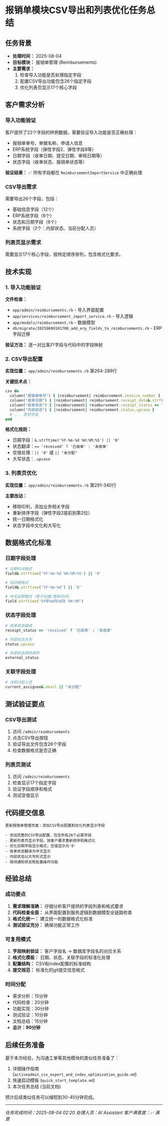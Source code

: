 # 报销单模块CSV导出和列表优化任务总结

## 任务背景
- **处理时间：** 2025-08-04
- **目标模块：** 报销单管理 (Reimbursements)
- **主要需求：** 
  1. 检查导入功能是否处理指定字段
  2. 配置CSV导出功能包含26个指定字段
  3. 优化列表页显示17个核心字段

## 客户需求分析

### 导入功能验证
客户提供了22个字段的样例数据，需要验证导入功能是否正确处理：
- 报销单单号、单据名称、申请人信息
- ERP系统字段（弹性字段2、弹性字段8等）
- 日期字段（收单日期、提交日期、审核日期等）
- 状态字段（收单状态、报销单状态等）

**验证结果：** ✅ 所有字段都在 `ReimbursementImportService` 中正确处理

### CSV导出需求
需要导出26个字段，包括：
- 基础信息字段（12个）
- ERP系统字段（6个）
- 状态和日期字段（6个）
- 系统字段（2个：内部状态、当前分配人员）

### 列表页显示需求
需要显示17个核心字段，按特定顺序排列，包含格式化要求。

## 技术实现

### 1. 导入功能验证
**文件检查：**
- `app/admin/reimbursements.rb` - 导入界面配置
- `app/services/reimbursement_import_service.rb` - 导入逻辑
- `app/models/reimbursement.rb` - 数据模型
- `db/migrate/20250609101700_add_erp_fields_to_reimbursements.rb` - ERP字段迁移

**验证方法：** 逐一对比客户字段与代码中的字段映射

### 2. CSV导出配置
**实现位置：** `app/admin/reimbursements.rb` 第264-289行

**关键技术点：**
```ruby
csv do
  column("报销单单号") { |reimbursement| reimbursement.invoice_number }
  column("收单日期") { |reimbursement| reimbursement.receipt_date&.strftime('%Y-%m-%d %H:%M:%S') || '0' }
  column("收单状态") { |reimbursement| reimbursement.receipt_status == 'received' ? '已收单' : '未收单' }
  column("内部状态") { |reimbursement| reimbursement.status.upcase }
  # ... 其他字段
end
```

**格式化规则：**
- 日期字段：`&.strftime('%Y-%m-%d %H:%M:%S') || '0'`
- 状态翻译：`== 'received' ? '已收单' : '未收单'`
- 空值处理：`|| '0'` 或 `|| "未分配"`
- 大写状态：`.upcase`

### 3. 列表页优化
**实现位置：** `app/admin/reimbursements.rb` 第291-340行

**主要改动：**
- 移除ID列，添加业务相关字段
- 重新排序字段（弹性字段2提前到第2位）
- 统一日期格式化
- 状态字段中文化和大写化

## 数据格式化标准

### 日期字段处理
```ruby
# 日期时间格式
field&.strftime('%Y-%m-%d %H:%M:%S') || '0'

# 纯日期格式  
field&.strftime('%Y-%m-%d') || '0'

# 中文日期格式（用于创建/更新时间）
field.strftime('%Y年%m月%d日 %H:%M')
```

### 状态字段处理
```ruby
# 收单状态翻译
receipt_status == 'received' ? '已收单' : '未收单'

# 内部状态大写
status.upcase

# 外部状态保持原样
external_status
```

### 关联字段处理
```ruby
# 当前分配人员
current_assignee&.email || "未分配"
```

## 测试验证要点

### CSV导出测试
1. 访问 `/admin/reimbursements`
2. 点击CSV导出按钮
3. 验证导出文件包含26个字段
4. 检查数据格式是否正确

### 列表页测试
1. 访问 `/admin/reimbursements`
2. 检查显示17个指定字段
3. 验证字段顺序和格式
4. 测试空值显示

## 代码提交信息
```
更新报销单管理页面：添加CSV导出配置和优化列表显示字段

- 添加完整的CSV导出配置，包含所有26个必需字段
- 更新列表页显示字段，按客户要求重新排序和格式化
- 优化日期字段显示格式，空值显示为'0'
- 收单状态翻译为中文显示
- 内部状态以大写形式显示
- 保持通知状态和批量操作功能
```

## 经验总结

### 成功要点
1. **需求理解准确：** 仔细分析客户提供的字段列表和格式要求
2. **代码检查全面：** 从界面配置到服务逻辑到数据模型全链路检查
3. **格式化统一：** 建立统一的数据格式化标准
4. **测试验证充分：** 确保功能正常工作

### 可复用模式
1. **字段映射验证：** 客户字段名 → 数据库字段名的对应关系
2. **格式化模板：** 日期、状态、关联字段的标准化处理
3. **配置结构：** CSV和index配置的标准结构
4. **提交规范：** 标准化的git提交信息格式

### 时间分配
- 需求分析：15分钟
- 代码检查：20分钟
- 功能实现：30分钟
- 测试验证：10分钟
- 文档总结：15分钟
- **总计：90分钟**

## 后续任务准备
基于本次经验，为沟通工单等其他模块的类似任务准备了：
1. 详细操作指南 (`activeadmin_csv_export_and_index_optimization_guide.md`)
2. 快速启动模板 (`quick_start_template.md`)
3. 本次任务总结 (当前文档)

预计后续类似任务可以缩短到30-45分钟完成。

---
*任务完成时间：2025-08-04 02:20*
*处理人员：AI Assistant*
*客户满意度：✅ 满意*
